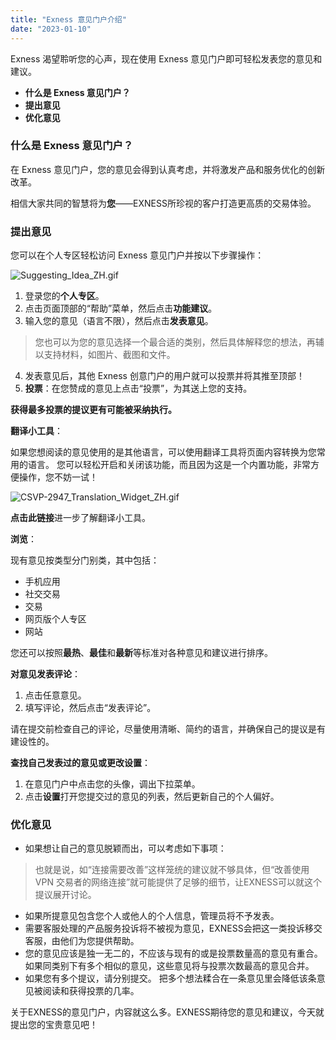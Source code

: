 ```yaml
---
title: "Exness 意见门户介绍"
date: "2023-01-10"
---
```


Exness 渴望聆听您的心声，现在使用 Exness 意见门户即可轻松发表您的意见和建议。

- **什么是 Exness 意见门户？**
- **提出意见**
- **优化意见**

### 什么是 Exness 意见门户？

在 Exness 意见门户，您的意见会得到认真考虑，并将激发产品和服务优化的创新改革。

相信大家共同的智慧将为**您**——EXNESS所珍视的客户打造更高质的交易体验。

### 提出意见

您可以在个人专区轻松访问 Exness 意见门户并按以下步骤操作：

![Suggesting_Idea_ZH.gif](https://get.exness.help/hc/article_attachments/4638726042642/Suggesting_Idea_ZH.gif)

1. 登录您的**个人专区**。
2. 点击页面顶部的“帮助”菜单，然后点击**功能建议**。
3. 输入您的意见（语言不限），然后点击**发表意见**。

> 您也可以为您的意见选择一个最合适的类别，然后具体解释您的想法，再辅以支持材料，如图片、截图和文件。

4. 发表意见后，其他 Exness 创意门户的用户就可以投票并将其推至顶部！
5. **投票**：在您赞成的意见上点击“投票”，为其送上您的支持。

**获得最多投票的提议更有可能被采纳执行。**

**翻译小工具**：

如果您想阅读的意见使用的是其他语言，可以使用翻译工具将页面内容转换为您常用的语言。 您可以轻松开启和关闭该功能，而且因为这是一个内置功能，非常方便操作，您不妨一试！

![CSVP-2947_Translation_Widget_ZH.gif](https://get.exness.help/hc/article_attachments/4639152708498/CSVP-2947_Translation_Widget_ZH.gif)

**点击此链接**进一步了解翻译小工具。

**浏览**：

现有意见按类型分门别类，其中包括：

- 手机应用
- 社交交易
- 交易
- 网页版个人专区
- 网站

您还可以按照**最热**、**最佳**和**最新**等标准对各种意见和建议进行排序。

**对意见发表评论**：

1. 点击任意意见。
2. 填写评论，然后点击“发表评论”。

请在提交前检查自己的评论，尽量使用清晰、简约的语言，并确保自己的提议是有建设性的。

**查找自己发表过的意见或更改设置**：

1. 在意见门户中点击您的头像，调出下拉菜单。
2. 点击**设置**打开您提交过的意见的列表，然后更新自己的个人偏好。

### 优化意见

- 如果想让自己的意见脱颖而出，可以考虑如下事项：

> 也就是说，如“连接需要改善”这样笼统的建议就不够具体，但“改善使用 VPN 交易者的网络连接”就可能提供了足够的细节，让EXNESS可以就这个提议展开讨论。

- 如果所提意见包含您个人或他人的个人信息，管理员将不予发表。
- 需要客服处理的产品服务投诉将不被视为意见，EXNESS会把这一类投诉移交客服，由他们为您提供帮助。
- 您的意见应该是独一无二的，不应该与现有的或是投票数量高的意见有重合。 如果同类别下有多个相似的意见，这些意见将与投票次数最高的意见合并。
- 如果您有多个提议，请分别提交。 把多个想法糅合在一条意见里会降低该条意见被阅读和获得投票的几率。

关于EXNESS的意见门户，内容就这么多。EXNESS期待您的意见和建议，今天就提出您的宝贵意见吧！
